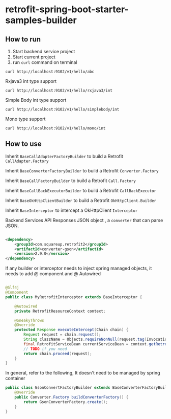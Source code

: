 # retrofit-spring-boot-starter-samples-builder

## How to run
1. Start backend service project
2. Start current project
3. run `curl` command on terminal

``` shell
curl http://localhost:9102/v1/hello/abc 
```

Rxjava3 int type support
``` shell 
curl http://localhost:9102/v1/hello/rxjava3/int 
```

Simple Body int type support
``` shell
curl http://localhost:9102/v1/hello/simplebody/int
```

Mono type support
``` shell
curl http://localhost:9102/v1/hello/mono/int
```

## How to use

Inherit `BaseCallAdapterFactoryBuilder` to build a Retrofit `CallAdapter.Factory`

Inherit `BaseConverterFactoryBuilder` to build a Retrofit `Converter.Factory`

Inherit `BaseCallFactoryBuilder` to build a Retrofit `Call.Factory`

Inherit `BaseCallBackExecutorBuilder` to build a Retrofit `CallBackExecutor`

Inherit `BaseOkHttpClientBuilder` to build a Retrofit `OkHttpClient.Builder`

Inherit `BaseInterceptor` to intercept a OkHttpClient `Interceptor`


Backend Services API Responses JSON object , a `converter` that can parse JSON.

```xml

<dependency>
    <groupId>com.squareup.retrofit2</groupId>
    <artifactId>converter-gson</artifactId>
    <version>2.9.0</version>
</dependency>
```

If any builder or interceptor needs to inject spring managed objects, it needs to add @ component and @ Autowired

```java

@Slf4j
@Component
public class MyRetrofitInterceptor extends BaseInterceptor {

    @Autowired
    private RetrofitResourceContext context;

    @SneakyThrows
    @Override
    protected Response executeIntercept(Chain chain) {
        Request request = chain.request();
        String clazzName = Objects.requireNonNull(request.tag(Invocation.class)).method().getDeclaringClass().getName();
        final RetrofitServiceBean currentServiceBean = context.getRetrofitServiceBean(clazzName);
        // TODO if you need
        return chain.proceed(request);
    }
}
```

In general, refer to the following, It doesn't need to be managed by spring container

```java
public class GsonConvertFactoryBuilder extends BaseConverterFactoryBuilder {
    @Override
    public Converter.Factory buildConverterFactory() {
        return GsonConverterFactory.create();
    }
}

```
